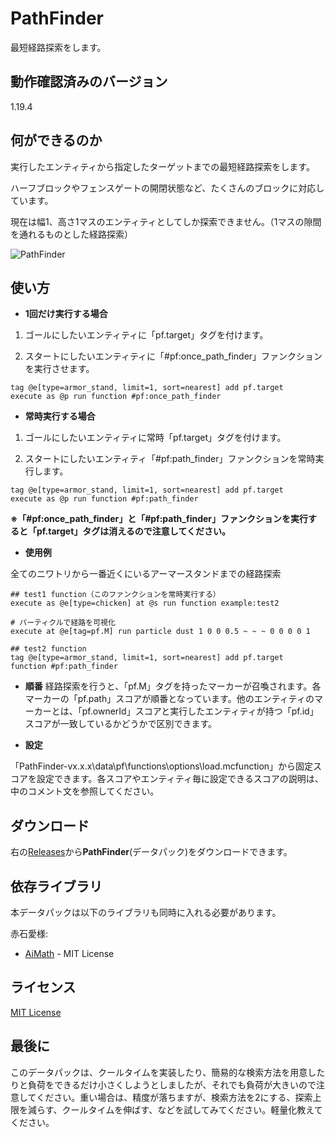 # PathFinder

最短経路探索をします。

## 動作確認済みのバージョン

1.19.4

## 何ができるのか
実行したエンティティから指定したターゲットまでの最短経路探索をします。

ハーフブロックやフェンスゲートの開閉状態など、たくさんのブロックに対応しています。

現在は幅1、高さ1マスのエンティティとしてしか探索できません。（1マスの隙間を通れるものとした経路探索）

![PathFinder](https://user-images.githubusercontent.com/69749831/233824159-19d66772-9d97-4baf-827b-19f88a4619e7.png)

## 使い方

- **1回だけ実行する場合**

1. ゴールにしたいエンティティに「pf.target」タグを付けます。

2. スタートにしたいエンティティに「#pf:once_path_finder」ファンクションを実行させます。
```mcfunction
tag @e[type=armor_stand, limit=1, sort=nearest] add pf.target
execute as @p run function #pf:once_path_finder
```

- **常時実行する場合**
1. ゴールにしたいエンティティに常時「pf.target」タグを付けます。

2. スタートにしたいエンティティ「#pf:path_finder」ファンクションを常時実行します。
```mcfunction
tag @e[type=armor_stand, limit=1, sort=nearest] add pf.target
execute as @p run function #pf:path_finder
```

**※「#pf:once_path_finder」と「#pf:path_finder」ファンクションを実行すると「pf.target」タグは消えるので注意してください。**

- **使用例**

全てのニワトリから一番近くにいるアーマースタンドまでの経路探索

```mcfunction
## test1 function（このファンクションを常時実行する）
execute as @e[type=chicken] at @s run function example:test2

# パーティクルで経路を可視化
execute at @e[tag=pf.M] run particle dust 1 0 0 0.5 ~ ~ ~ 0 0 0 0 1
```

```mcfunction
## test2 function
tag @e[type=armor_stand, limit=1, sort=nearest] add pf.target
function #pf:path_finder
```

- **順番**
経路探索を行うと、「pf.M」タグを持ったマーカーが召喚されます。各マーカーの「pf.path」スコアが順番となっています。他のエンティティのマーカーとは、「pf.ownerId」スコアと実行したエンティティが持つ「pf.id」スコアが一致しているかどうかで区別できます。

- **設定**

「PathFinder-vx.x.x\data\pf\functions\options\load.mcfunction」から固定スコアを設定できます。各スコアやエンティティ毎に設定できるスコアの説明は、中のコメント文を参照してください。


## ダウンロード
右の[Releases](https://github.com/kyuri092/PathFinder/releases)から**PathFinder**(データパック)をダウンロードできます。

## 依存ライブラリ
本データパックは以下のライブラリも同時に入れる必要があります。

赤石愛様:
- [AiMath](https://github.com/Ai-Akaishi/AiMath) - MIT License

## ライセンス
[MIT License](LICENSE)

## 最後に
このデータパックは、クールタイムを実装したり、簡易的な検索方法を用意したりと負荷をできるだけ小さくしようとしましたが、それでも負荷が大きいので注意してください。重い場合は、精度が落ちますが、検索方法を2にする、探索上限を減らす、クールタイムを伸ばす、などを試してみてください。軽量化教えてください。
